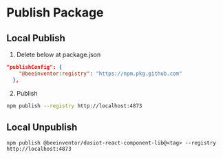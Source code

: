 # Publish Package

## Local Publish

1. Delete below at package.json

```json
"publishConfig": {
    "@beeinventor:registry": "https://npm.pkg.github.com"
  },
```

2. Publish

```sh
npm publish --registry http://localhost:4873
```

## Local Unpublish

```
npm publish @beeinventor/dasiot-react-component-lib@<tag> --registry http://localhost:4873
```
